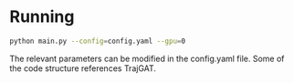 # Running

```bash
python main.py --config=config.yaml --gpu=0
```
The relevant parameters can be modified in the config.yaml file. 
Some of the code structure references TrajGAT.
